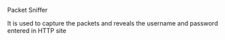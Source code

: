 Packet Sniffer

It is used to capture the packets and reveals the username and password entered in HTTP site
